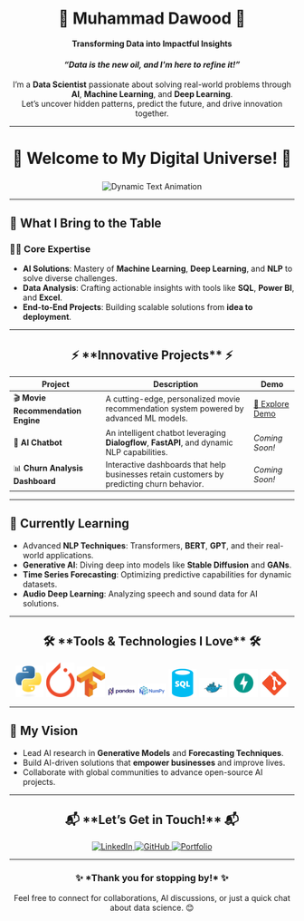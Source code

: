 <div align="center">

# 🌟 **Muhammad Dawood** 🌟  
**Transforming Data into Impactful Insights**

</div>

<div align="center">

#### *“Data is the new oil, and I'm here to refine it!”*  
I’m a **Data Scientist** passionate about solving real-world problems through **AI**, **Machine Learning**, and **Deep Learning**.  
Let’s uncover hidden patterns, predict the future, and drive innovation together.

</div>

---

<div align="center">
  <h2 style="font-weight: bold; font-size: 28px;">🔮 Welcome to My Digital Universe! 🌌</h2>
</div>

<p align="center">
  <img src="https://user-images.githubusercontent.com/123456789/animated-text.gif" alt="Dynamic Text Animation" width="600px"/>
</p>

---

## **🚀 What I Bring to the Table**

### 👨‍💻 **Core Expertise**
- **AI Solutions**: Mastery of **Machine Learning**, **Deep Learning**, and **NLP** to solve diverse challenges.
- **Data Analysis**: Crafting actionable insights with tools like **SQL**, **Power BI**, and **Excel**.
- **End-to-End Projects**: Building scalable solutions from **idea to deployment**.

---

<div align="center">

<h2>⚡ **Innovative Projects** ⚡</h2>

</div>

| **Project**                     | **Description**                                                                                   | **Demo**                                                                                  |
|----------------------------------|---------------------------------------------------------------------------------------------------|------------------------------------------------------------------------------------------|
| 🎬 **Movie Recommendation Engine** | A cutting-edge, personalized movie recommendation system powered by advanced ML models.          | [🎥 Explore Demo](https://movie-recommendation-system-dawood-moria.streamlit.app/)       |
| 🤖 **AI Chatbot**                | An intelligent chatbot leveraging **Dialogflow**, **FastAPI**, and dynamic NLP capabilities.      | *Coming Soon!*                                                                          |
| 📊 **Churn Analysis Dashboard**  | Interactive dashboards that help businesses retain customers by predicting churn behavior.       | *Coming Soon!*                                                                          |

---

## **🌱 Currently Learning**
- Advanced **NLP Techniques**: Transformers, **BERT**, **GPT**, and their real-world applications.
- **Generative AI**: Diving deep into models like **Stable Diffusion** and **GANs**.
- **Time Series Forecasting**: Optimizing predictive capabilities for dynamic datasets.
- **Audio Deep Learning**: Analyzing speech and sound data for AI solutions.

---

<div align="center">

<h2>🛠️ **Tools & Technologies I Love** 🛠️</h2>

<p align="center">
    <img src="./assets/python.png" alt="Python" width="50px"/>
    <img src="./assets/pytorch.png" alt="PyTorch" width="50px"/>
    <img src="./assets/tensorflow.png" alt="TensorFlow" width="50px"/>
    <img src="./assets/pandas.png" alt="Pandas" width="50px"/>
    <img src="./assets/numpy.png" alt="NumPy" width="50px"/>
    <img src="./assets/sql.png" alt="SQL" width="50px"/>
    <img src="./assets/docker.png" alt="Docker" width="50px"/>
    <img src="./assets/fastapi.png" alt="FastAPI" width="50px"/>
    <img src="./assets/git.png" alt="Git" width="50px"/>
</p>

</div>

---

## 🎯 **My Vision**
- Lead AI research in **Generative Models** and **Forecasting Techniques**.
- Build AI-driven solutions that **empower businesses** and improve lives.
- Collaborate with global communities to advance open-source AI projects.

---

<div align="center">

<h2>📬 **Let’s Get in Touch!** 📬</h2>

<a href="https://www.linkedin.com/in/muhammaddawood361510306/">
  <img src="https://img.shields.io/badge/LinkedIn-%230077B5.svg?style=for-the-badge&logo=linkedin&logoColor=white" alt="LinkedIn">
</a>
<a href="https://github.com/muhammadmoria">
  <img src="https://img.shields.io/badge/GitHub-%23181717.svg?style=for-the-badge&logo=github&logoColor=white" alt="GitHub">
</a>
<a href="https://muhammadmoria.github.io/portfolio-new/">
  <img src="https://img.shields.io/badge/Portfolio-%2312100E.svg?style=for-the-badge&logo=portfolio&logoColor=white" alt="Portfolio">
</a>

</div>

---

<div align="center">
  <h3>✨ *Thank you for stopping by!* ✨</h3>
  <p>Feel free to connect for collaborations, AI discussions, or just a quick chat about data science. 😊</p>
</div>
